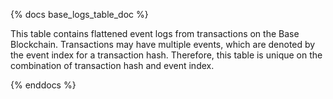 {% docs base_logs_table_doc %}

This table contains flattened event logs from transactions on the Base Blockchain. Transactions may have multiple events, which are denoted by the event index for a transaction hash. Therefore, this table is unique on the combination of transaction hash and event index.

{% enddocs %}